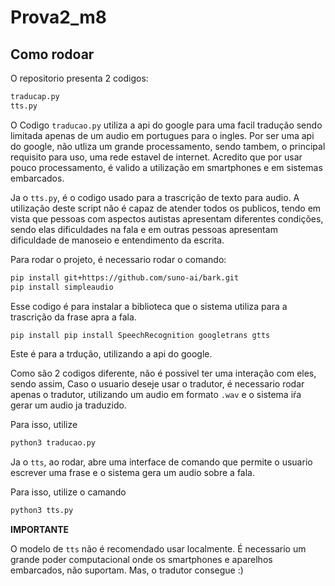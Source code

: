 # Prova2_m8

## Como rodoar

O repositorio presenta 2 codigos:

```bash
traducap.py
tts.py
``` 
O Codigo `traducao.py` utiliza a api do google para uma facil tradução sendo limitada apenas de um audio em portugues para o ingles. 
Por ser uma api do google, não utliza um grande processamento, sendo tambem, o principal requisito para uso, uma rede estavel de internet.
Acredito que por usar pouco processamento, é valido a utilização em smartphones e em sistemas embarcados.

Ja o `tts.py`, é o codigo usado para a trascrição de texto para audio. 
A utilização deste script não é capaz de atender todos os publicos, tendo em vista que pessoas com aspectos autistas apresentam diferentes condições, sendo elas dificuldades na fala e em outras pessoas apresentam dificuldade de manoseio e entendimento da escrita.

Para rodar o projeto, é necessario rodar o comando:

```bash
pip install git+https://github.com/suno-ai/bark.git
pip install simpleaudio

``` 
Esse codigo é para instalar a biblioteca que o sistema utiliza para a trascrição da frase apra a fala. 

```bash
pip install pip install SpeechRecognition googletrans gtts
```
Este é para a trdução, utilizando a api do google.

Como são 2 codigos diferente, não é possivel ter uma interação com eles, sendo assim, Caso o usuario deseje usar o tradutor, é necessario rodar apenas o tradutor, utilizando um audio em formato `.wav` e o sistema iŕa gerar um audio ja traduzido.

Para isso, utilize 
```bash
python3 traducao.py
```

Ja o `tts`, ao rodar, abre uma interface de comando que permite o usuario escrever uma frase e o sistema gera um audio sobre a fala. 

Para isso, utilize o camando 

```bash
python3 tts.py
```

**IMPORTANTE**

O modelo de `tts` não é recomendado usar localmente. É necessario um grande poder computacional onde os smartphones e aparelhos embarcados, não suportam.
Mas, o tradutor consegue :)